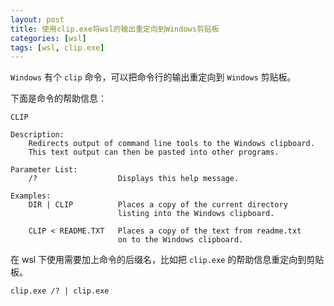 ```yaml
---
layout: post
title: 使用clip.exe将wsl的输出重定向到Windows剪贴板
categories: [wsl]
tags: [wsl, clip.exe]
---
```

`Windows` 有个 `clip` 命令，可以把命令行的输出重定向到 `Windows` 剪贴板。

下面是命令的帮助信息：
```
CLIP

Description:
    Redirects output of command line tools to the Windows clipboard.
    This text output can then be pasted into other programs.

Parameter List:
    /?                  Displays this help message.

Examples:
    DIR | CLIP          Places a copy of the current directory
                        listing into the Windows clipboard.

    CLIP < README.TXT   Places a copy of the text from readme.txt
                        on to the Windows clipboard.

```

在 wsl 下使用需要加上命令的后缀名，比如把 `clip.exe` 的帮助信息重定向到剪贴板。

```
clip.exe /? | clip.exe
```
